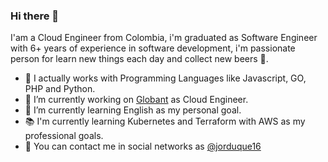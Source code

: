 ### Hi there 👋

I'am a Cloud Engineer from Colombia, i'm graduated as Software Engineer with 6+ years of experience in software development, 
i'm passionate person for learn new things each day and collect new beers :beers:.

- :gem: I actually works with Programming Languages like Javascript, GO, PHP and Python.
- 🔭 I’m currently working on [Globant](www.globant.com) as Cloud Engineer.
- :muscle: I’m currently learning English as my personal goal.
- :books: I'm currently learning Kubernetes and Terraform with AWS as my professional goals.
- :pushpin: You can contact me in social networks as [@jorduque16](https://www.linkedin.com/in/jorduque16/)
